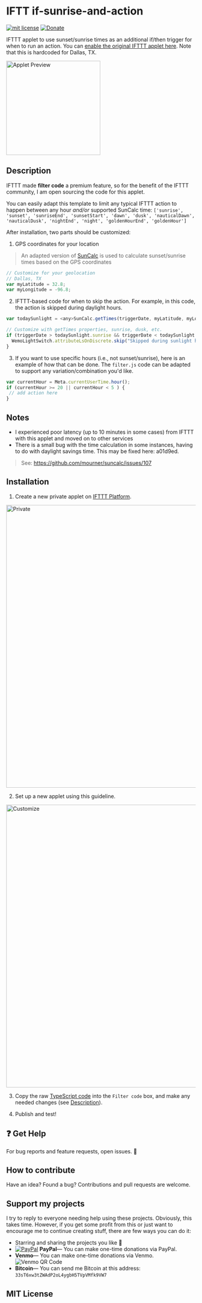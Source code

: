 # IFTT if-sunrise-and-action
[![mit license](https://badgen.net/badge/license/MIT/red)](https://github.com/dxdc/ifttt-if-sunrise-and-action/blob/master/LICENSE)
[![Donate](https://badgen.net/badge/Donate/PayPal/91BE09)](https://paypal.me/ddcaspi)

IFTTT applet to use sunset/sunrise times as an additional if/then trigger for when to run an action. You can [enable the original IFTTT applet here](https://ifttt.com/applets/KUEbxRCB-turn-on-wemo-light-switch-if-motion-detected-after-sunset-and-before-sunrise-dallas-tx). Note that this is hardcoded for Dallas, TX.

<img src="/images/main.png?raw=true" width="250" alt="Applet Preview">

## Description

IFTTT made **filter code** a premium feature, so for the benefit of the IFTTT community, I am open sourcing the code for this applet.

You can easily adapt this template to limit any typical IFTTT action to happen between any hour *and/or* supported SunCalc time: `['sunrise', 'sunset', 'sunriseEnd', 'sunsetStart', 'dawn', 'dusk', 'nauticalDawn', 'nauticalDusk', 'nightEnd', 'night', 'goldenHourEnd', 'goldenHour']`

After installation, two parts should be customized:
1. GPS coordinates for your location
> An adapted version of [SunCalc](https://github.com/mourner/suncalc) is used to calculate sunset/sunrise times based on the GPS coordinates
```js
// Customize for your geolocation
// Dallas, TX
var myLatitude = 32.8;
var myLongitude = -96.8;
```
2. IFTTT-based code for when to skip the action. For example, in this code, the action is skipped during daylight hours.

```js
var todaySunlight = <any>SunCalc.getTimes(triggerDate, myLatitude, myLongitude);

// Customize with getTimes properties, sunrise, dusk, etc.
if (triggerDate > todaySunlight.sunrise && triggerDate < todaySunlight.sunset) {
  WemoLightSwitch.attributeLsOnDiscrete.skip("Skipped during sunlight hours");
}
```

3. If you want to use specific hours (i.e., not sunset/sunrise), here is an example of how that can be done. The `filter.js` code can be adapted to support any variation/combination you'd like.

```js
var currentHour = Meta.currentUserTime.hour();
if (currentHour >= 20 || currentHour < 5 ) {
 // add action here
}
```

## Notes

- I experienced poor latency (up to 10 minutes in some cases) from IFTTT with this applet and moved on to other services
- There is a small bug with the time calculation in some instances, having to do with daylight savings time. This may be fixed here: a01d9ed.
> See: https://github.com/mourner/suncalc/issues/107

## Installation

1. Create a new private applet on [IFTTT Platform](https://platform.ifttt.com/).
<img src="/images/private.png?raw=true" width="750" alt="Private">

2. Set up a new applet using this guideline.
<img src="/images/applet.png?raw=true" width="750" alt="Customize">

3. Copy the raw [TypeScript code](/filter.js?raw=true) into the `Filter code` box, and make any needed changes (see [Description](#description)).

4. Publish and test!

## :question: Get Help

For bug reports and feature requests, open issues. :bug:

## How to contribute

Have an idea? Found a bug? Contributions and pull requests are welcome.

## Support my projects

I try to reply to everyone needing help using these projects. Obviously, this takes time. However, if you get some profit from this or just want to encourage me to continue creating stuff, there are few ways you can do it:

-   Starring and sharing the projects you like :rocket:
-   [![PayPal][badge_paypal]][paypal-donations] **PayPal**— You can make one-time donations via PayPal.
-   **Venmo**— You can make one-time donations via Venmo.
    ![Venmo QR Code](/images/venmo.png?raw=true 'Venmo QR Code')
-   **Bitcoin**— You can send me Bitcoin at this address: `33sT6xw3tZWAdP2oL4ygbH5TVpVMfk9VW7`

## MIT License

[badge_paypal]: https://img.shields.io/badge/Donate-PayPal-blue.svg
[paypal-donations]: https://paypal.me/ddcaspi
